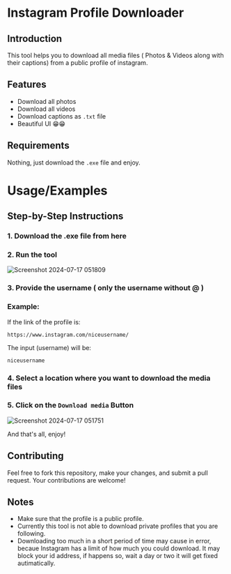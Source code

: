 
# Instagram Profile Downloader



## Introduction

This tool helps you to download all media files ( Photos & Videos along with their captions) from a public profile of instagram.

## Features
- Download all photos
- Download all videos
- Download captions as ```.txt``` file
- Beautiful UI 😁😁


## Requirements

Nothing, just download the ```.exe``` file and enjoy.
# Usage/Examples
## Step-by-Step Instructions
### 1. Download the .exe file from here
### 2. Run the tool
![Screenshot 2024-07-17 051809](https://github.com/user-attachments/assets/e6cead5b-5217-4711-90ff-e3522c225069)

### 3. Provide the username ( only the username without @ ) 
### Example:
If the link of the profile is:
```
https://www.instagram.com/niceusername/
```
The input (username) will be:

```niceusername```

### 4. Select a location where you want to download the media files
### 5. Click on the ```Download media``` Button 



![Screenshot 2024-07-17 051751](https://github.com/user-attachments/assets/f181bf63-d23a-4a14-bc4f-62b7ad50bbc6)

And that's all, enjoy!


## Contributing

Feel free to fork this repository, make your changes, and submit a pull request. Your contributions are welcome!

## Notes
- Make sure that the profile is a public profile.
- Currently this tool is not able to download private profiles that you are following.
- Downloading too much in a short period of time may cause in error, becaue Instagram has a limit of how much you could download. It may block your id address, if happens so, wait a day or two it will get fixed autimatically.